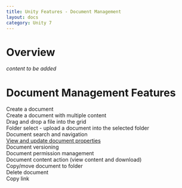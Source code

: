 ```yaml
---
title: Unity Features - Document Management
layout: docs
category: Unity 7
---
```

# Overview

*content to be added* 

# Document Management Features

Create a document     
Create a document with multiple content        
Drag and drop a file into the grid  
Folder select - upload a document into the selected folder  
Document search and navigation  
[View and update document properties](document-management/view-update-document-properties.md)  
Document versioning  
Document permission management    
Document content action (view content and download)  
Copy/move document to folder    
Delete document  
Copy link  
